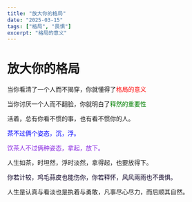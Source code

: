 ```yaml
---
title: "放大你的格局"
date: "2025-03-15"
tags: ["格局", "畏惧"]
excerpt: "格局的意义"
---
```


# 放大你的格局

当你看清了一个人而不揭穿，你就懂得了<font color="red">格局的意义</font>

当你讨厌一个人而不翻脸，你就明白了<font color="green">释然的重要性</font>

活着，总有你看不惯的事，也有看不惯你的人。

<font color="blue">茶不过俩个姿态，沉，浮。</font>

<font color="#8a2be2">饮茶人不过俩种姿态，拿起，放下。</font>

人生如茶，时坦然，浮时淡然，拿得起，也要放得下。

<font color="rgb( 0, 0, 255)">你若计较，鸡毛蒜皮也能伤你，你若释怀，风风兩雨也不畏惧。</font>

人生是认真与看淡也是执着与勇敢，凡事尽心尽力，而后顺其自然。

